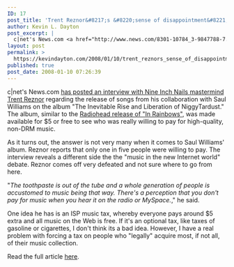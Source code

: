 ```yaml
---
ID: 17
post_title: 'Trent Reznor&#8217;s &#8220;sense of disappointment&#8221;'
author: Kevin L. Dayton
post_excerpt: |
  c|net's News.com <a href="http://www.news.com/8301-10784_3-9847788-7.html?part=rss&amp;subj=news&amp;tag=2547-1_3-0-20" title="Trent Reznor favors an ISP 'tax on music'" target="_new">has posted an interview with Nine Inch Nails mastermind Trent Reznor</a> regarding the release of songs from his collaboration with Saul Williams on the album "The Inevitable Rise and Liberation of NiggyTardust."  The album, similar to the <a href="http://www.news.com/8301-10784_3-9788511-7.html" title="Radiohead's new album could be watershed moment for music" target="_new">Radiohead release of "In Rainbows"</a>, was made available for $5 or free to see who was really willing to pay for high-quality, non-DRM music.
layout: post
permalink: >
  https://kevindayton.com/2008/01/10/trent_reznors_sense_of_disappointment/
published: true
post_date: 2008-01-10 07:26:39
---
```

c|net's News.com <a title="Trent Reznor favors an ISP 'tax on music'" href="http://www.news.com/8301-10784_3-9847788-7.html?part=rss&amp;subj=news&amp;tag=2547-1_3-0-20" target="_new">has posted an interview with Nine Inch Nails mastermind Trent Reznor</a> regarding the release of songs from his collaboration with Saul Williams on the album "The Inevitable Rise and Liberation of NiggyTardust."  The album, similar to the <a title="Radiohead's new album could be watershed moment for music" href="http://www.news.com/8301-10784_3-9788511-7.html" target="_new">Radiohead release of "In Rainbows"</a>, was made available for $5 or free to see who was really willing to pay for high-quality, non-DRM music.
<!--break-->
As it turns out, the answer is not very many when it comes to Saul Williams' album.  Reznor reports that only one in five people were willing to pay.  The interview reveals a different side the the "music in the new Internet world" debate.  Reznor comes off very defeated and not sure where to go from here.

"<em>The toothpaste is out of the tube and a whole generation of people is accustomed to music being that way. There's a perception that you don't pay for music when you hear it on the radio or MySpace.</em>," he said.

One idea he has is an ISP music tax, whereby everyone pays around $5 extra and all music on the Web is free.  If it's an optional tax, like taxes of gasoline or cigarettes, I don't think its a bad idea. However, I have a real problem with forcing a tax on people who "legally" acquire most, if not all, of their music collection.

Read the full article <a title="Trent Reznor favors an ISP 'tax on music'" href="http://www.news.com/8301-10784_3-9847788-7.html?part=rss&amp;subj=news&amp;tag=2547-1_3-0-20" target="_new">here</a>.